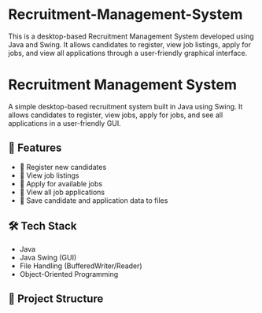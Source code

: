 # Recruitment-Management-System
This is a desktop-based Recruitment Management System developed using Java and Swing. It allows candidates to register, view job listings, apply for jobs, and view all applications through a user-friendly graphical interface. 

# Recruitment Management System

A simple desktop-based recruitment system built in Java using Swing. It allows candidates to register, view jobs, apply for jobs, and see all applications in a user-friendly GUI.

## 🚀 Features

- 📝 Register new candidates
- 📄 View job listings
- 📩 Apply for available jobs
- 👀 View all job applications
- 💾 Save candidate and application data to files

## 🛠️ Tech Stack

- Java
- Java Swing (GUI)
- File Handling (BufferedWriter/Reader)
- Object-Oriented Programming

## 📂 Project Structure

